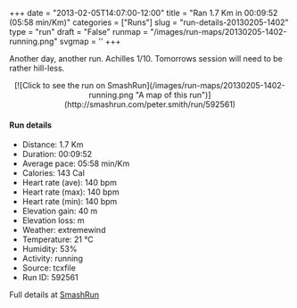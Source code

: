 +++
date = "2013-02-05T14:07:00-12:00"
title = "Ran 1.7 Km in 00:09:52 (05:58 min/Km)"
categories = ["Runs"]
slug = "run-details-20130205-1402"
type = "run"
draft = "False"
runmap = "/images/run-maps/20130205-1402-running.png"
svgmap = '<polyline points="61 41, 62 39, 67 36, 69 34, 71 32, 75 29, 76 27, 78 25, 81 26, 84 27, 90 29, 92 30, 95 31, 98 33, 100 33, 98 35, 97 37, 95 39, 95 42, 93 44, 92 46, 91 48, 91 51, 93 55, 93 59, 91 64, 89 66, 88 71, 86 73, 83 74, 80 73, 77 72, 74 72, 61 70, 55 68, 52 67, 46 66, 43 65, 40 65, 36 64, 33 64, 30 63, 27 62, 24 61, 16 59, 9 59, 6 59, 3 59, 0 58, 1 56, 1 53, 2 51, 2 48, 8 42, 10 40, 12 39, 15 38, 21 36, 30 33, 33 32, 35 30, 38 29, 41 29, 44 28, 47 27, 54 27, 60 27, 63 27, 64 30, 64 32, 63 35, 61 37, 60 39, 59 41, 58 43, 56 45, 54 48, 50 52, 49 54">'
+++

Another day, another run. Achilles 1/10. Tomorrows session will need to be rather hill-less. 

<!--more-->

<center>
[![Click to see the run on SmashRun](/images/run-maps/20130205-1402-running.png "A map of this run")](http://smashrun.com/peter.smith/run/592561)
</center>

#### Run details

* Distance: 1.7 Km
* Duration: 00:09:52
* Average pace: 05:58 min/Km
* Calories: 143 Cal
* Heart rate (ave): 140 bpm
* Heart rate (max): 140 bpm
* Heart rate (min): 140 bpm
* Elevation gain: 40 m
* Elevation loss:  m
* Weather: extremewind
* Temperature: 21 &deg;C
* Humidity: 53%
* Activity: running
* Source: tcxfile
* Run ID: 592561

Full details at [SmashRun](http://smashrun.com/peter.smith/run/592561)